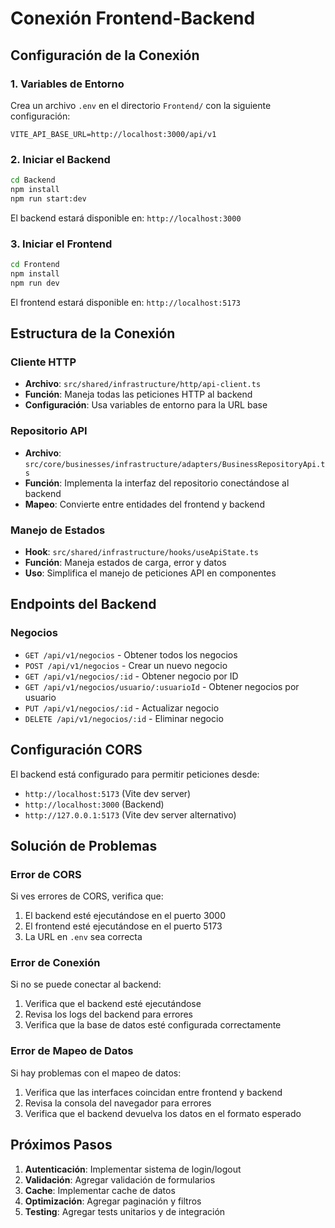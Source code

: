 # Conexión Frontend-Backend

## Configuración de la Conexión

### 1. Variables de Entorno

Crea un archivo `.env` en el directorio `Frontend/` con la siguiente configuración:

```env
VITE_API_BASE_URL=http://localhost:3000/api/v1
```

### 2. Iniciar el Backend

```bash
cd Backend
npm install
npm run start:dev
```

El backend estará disponible en: `http://localhost:3000`

### 3. Iniciar el Frontend

```bash
cd Frontend
npm install
npm run dev
```

El frontend estará disponible en: `http://localhost:5173`

## Estructura de la Conexión

### Cliente HTTP
- **Archivo**: `src/shared/infrastructure/http/api-client.ts`
- **Función**: Maneja todas las peticiones HTTP al backend
- **Configuración**: Usa variables de entorno para la URL base

### Repositorio API
- **Archivo**: `src/core/businesses/infrastructure/adapters/BusinessRepositoryApi.ts`
- **Función**: Implementa la interfaz del repositorio conectándose al backend
- **Mapeo**: Convierte entre entidades del frontend y backend

### Manejo de Estados
- **Hook**: `src/shared/infrastructure/hooks/useApiState.ts`
- **Función**: Maneja estados de carga, error y datos
- **Uso**: Simplifica el manejo de peticiones API en componentes

## Endpoints del Backend

### Negocios
- `GET /api/v1/negocios` - Obtener todos los negocios
- `POST /api/v1/negocios` - Crear un nuevo negocio
- `GET /api/v1/negocios/:id` - Obtener negocio por ID
- `GET /api/v1/negocios/usuario/:usuarioId` - Obtener negocios por usuario
- `PUT /api/v1/negocios/:id` - Actualizar negocio
- `DELETE /api/v1/negocios/:id` - Eliminar negocio

## Configuración CORS

El backend está configurado para permitir peticiones desde:
- `http://localhost:5173` (Vite dev server)
- `http://localhost:3000` (Backend)
- `http://127.0.0.1:5173` (Vite dev server alternativo)

## Solución de Problemas

### Error de CORS
Si ves errores de CORS, verifica que:
1. El backend esté ejecutándose en el puerto 3000
2. El frontend esté ejecutándose en el puerto 5173
3. La URL en `.env` sea correcta

### Error de Conexión
Si no se puede conectar al backend:
1. Verifica que el backend esté ejecutándose
2. Revisa los logs del backend para errores
3. Verifica que la base de datos esté configurada correctamente

### Error de Mapeo de Datos
Si hay problemas con el mapeo de datos:
1. Verifica que las interfaces coincidan entre frontend y backend
2. Revisa la consola del navegador para errores
3. Verifica que el backend devuelva los datos en el formato esperado

## Próximos Pasos

1. **Autenticación**: Implementar sistema de login/logout
2. **Validación**: Agregar validación de formularios
3. **Cache**: Implementar cache de datos
4. **Optimización**: Agregar paginación y filtros
5. **Testing**: Agregar tests unitarios y de integración
